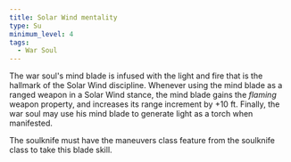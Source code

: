 ```yaml
---
title: Solar Wind mentality
type: Su
minimum_level: 4
tags:
  - War Soul
---
```


The war soul's mind blade is infused with the light and fire that is the hallmark of the Solar Wind discipline. Whenever using the mind blade as a ranged weapon in a Solar Wind stance, the mind blade gains the *flaming* weapon property, and increases its range increment by +10 ft. Finally, the war soul may use his mind blade to generate light as a torch when manifested.

The soulknife must have the maneuvers class feature from the soulknife class to take this blade skill.
